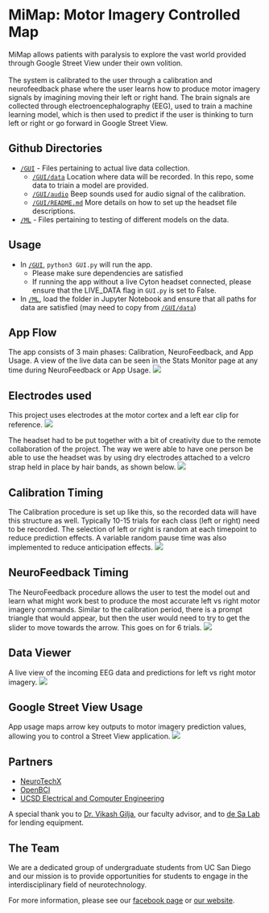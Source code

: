 # MiMap: Motor Imagery Controlled Map
MiMap allows patients with paralysis to explore the vast world provided through Google Street View under their own volition. 
</br></br>
The system is calibrated to the user through a calibration and neurofeedback phase where the user learns how to produce motor imagery signals by imagining moving their left or right hand. The brain signals are collected through electroencephalography (EEG), used to train a machine learning model, which is then used to predict if the user is thinking to turn left or right or go forward in Google Street View. 

## Github Directories
- [`/GUI`](https://github.com/NeuroTech-UCSD/Motor-Imagery-App-Project/tree/master/GUI) - Files pertaining to actual live data collection. 
  - [`/GUI/data`](https://github.com/NeuroTech-UCSD/Motor-Imagery-App-Project/tree/master/GUI/data) Location where data will be recorded. In this repo, some data to triain a model are provided. 
  - [`/GUI/audio`](https://github.com/NeuroTech-UCSD/Motor-Imagery-App-Project/tree/master/GUI/audio) Beep sounds used for audio signal of the calibration. 
  - [`/GUI/README.md`](https://github.com/NeuroTech-UCSD/Motor-Imagery-App-Project/blob/master/GUI/README.md) More details on how to set up the headset file descriptions. 
- [`/ML`](https://github.com/NeuroTech-UCSD/Motor-Imagery-App-Project/tree/master/ML) - Files pertaining to testing of different models on the data. 

## Usage 
- In [`/GUI`](https://github.com/NeuroTech-UCSD/Motor-Imagery-App-Project/tree/master/GUI), `python3 GUI.py` will run the app. 
  - Please make sure dependencies are satisfied
  - If running the app without a live Cyton headset connected, please ensure that the LIVE_DATA flag in `GUI.py` is set to False. 
- In [`/ML`](https://github.com/NeuroTech-UCSD/Motor-Imagery-App-Project/tree/master/ML), load the folder in Jupyter Notebook and ensure that all paths for data are satisfied (may need to copy from [`/GUI/data`](https://github.com/NeuroTech-UCSD/Motor-Imagery-App-Project/tree/master/GUI/data)) 

## App Flow
The app consists of 3 main phases: Calibration, NeuroFeedback, and App Usage. A view of the live data can be seen in the Stats Monitor page at any time during NeuroFeedback or App Usage. 
![](./figures/App_Flow.png)

## Electrodes used
This project uses electrodes at the motor cortex and a left ear clip for reference.
![](./figures/10-20_Electrodes.png)

 The headset had to be put together with a bit of creativity due to the remote collaboration of the project. The way we were able to have one person be able to use the headset was by using dry electrodes attached to a velcro strap held in place by hair bands, as shown below. 
![](./figures/Headset_Photo.jpg)


## Calibration Timing
The Calibration procedure is set up like this, so the recorded data will have this structure as well. Typically 10-15 trials for each class (left or right) need to be recorded. The selection of left or right is random at each timepoint to reduce prediction effects. A variable random pause time was also implemented to reduce anticipation effects.
![](./figures/Calibration_Stimuli.png)

## NeuroFeedback Timing
The NeuroFeedback procedure allows the user to test the model out and learn what might work best to produce the most accurate left vs right motor imagery commands. Similar to the calibration period, there is a prompt triangle that would appear, but then the user would need to try to get the slider to move towards the arrow. This goes on for 6 trials. 
![](./figures/NeuroFeedback.png)

## Data Viewer
A live view of the incoming EEG data and predictions for left vs right motor imagery. 
![](./figures/DataViewer.png)

## Google Street View Usage
App usage maps arrow key outputs to motor imagery prediction values, allowing you to control a Street View application. 
![](./figures/App_Usage.png)

## Partners
* [NeuroTechX](http://neurotechx.org/)
* [OpenBCI](https://openbci.com/)
* [UCSD Electrical and Computer Engineering](http://www.ece.ucsd.edu/)

A special thank you to [Dr. Vikash Gilja](https://profiles.ucsd.edu/vikash.gilja), our faculty advisor, and to [de Sa Lab](https://cogsci.ucsd.edu/~desa/bcigroup/) for lending equipment.

## The Team
We are a dedicated group of undergraduate students from UC San Diego and our mission is to provide opportunities for students to engage in the interdisciplinary field of neurotechnology. 

For more information, please see our [facebook page](https://www.facebook.com/ntxucsd) or [our website](http://neurotechx.ucsd.edu/).
